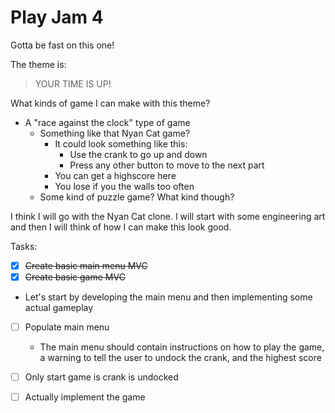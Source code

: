 # Play Jam 4

Gotta be fast on this one!

The theme is:

> YOUR TIME IS UP!

What kinds of game I can make with this theme?

- A "race against the clock" type of game
  - Something like that Nyan Cat game?
    - It could look something like this:
      - Use the crank to go up and down
      - Press any other button to move to the next part
    - You can get a highscore here
    - You lose if you the walls too often
  - Some kind of puzzle game? What kind though?

I think I will go with the Nyan Cat clone. I will start with some
engineering art and then I will think of how I can make this look good.

Tasks:
- [x] ~~Create basic main menu MVC~~
- [x] ~~Create basic game MVC~~
- Let's start by developing the main menu and then implementing some
  actual gameplay
- [ ] Populate main menu
  - The main menu should contain instructions on how to play the game,
    a warning to tell the user to undock the crank, and the highest score
- [ ] Only start game is crank is undocked
- [ ] Actually implement the game


